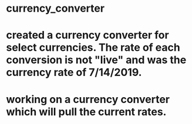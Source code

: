 # currency_converter

# created a currency converter for select currencies. The rate of each conversion is not "live" and was the currency rate of 7/14/2019. 
# working on a currency converter which will pull the current rates. 
